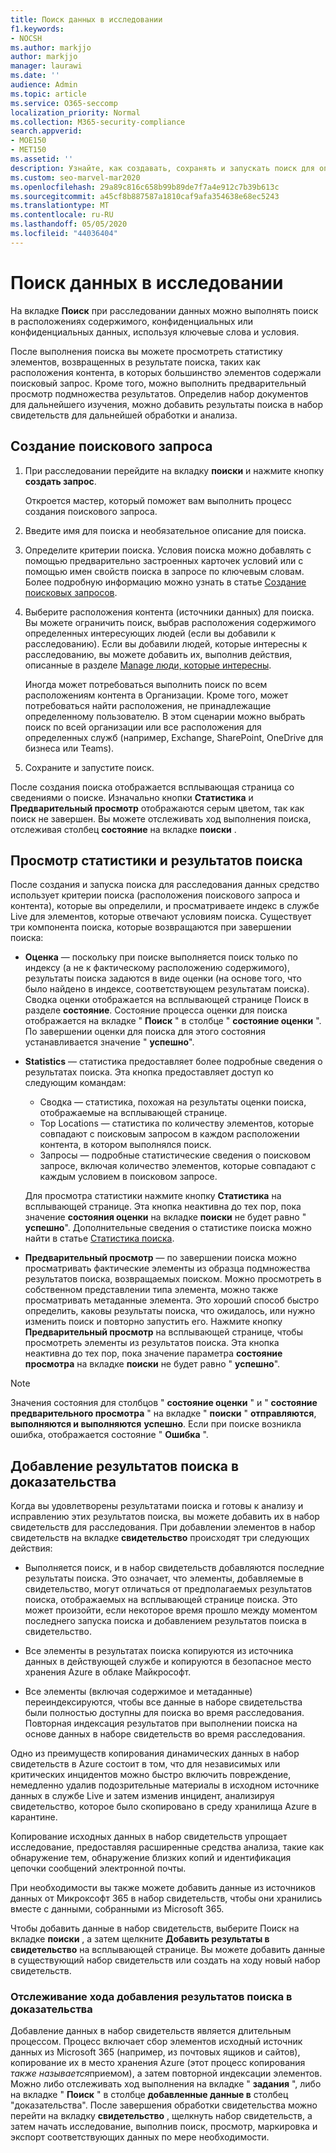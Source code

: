 ```yaml
---
title: Поиск данных в исследовании
f1.keywords:
- NOCSH
ms.author: markjjo
author: markjjo
manager: laurawi
ms.date: ''
audience: Admin
ms.topic: article
ms.service: O365-seccomp
localization_priority: Normal
ms.collection: M365-security-compliance
search.appverid:
- MOE150
- MET150
ms.assetid: ''
description: Узнайте, как создавать, сохранять и запускать поиск для определения данных, относящихся к расследованию, а затем добавлять результаты в свои доказательства.
ms.custom: seo-marvel-mar2020
ms.openlocfilehash: 29a89c816c658b99b89de7f7a4e912c7b39b613c
ms.sourcegitcommit: a45cf8b887587a1810caf9afa354638e68ec5243
ms.translationtype: MT
ms.contentlocale: ru-RU
ms.lasthandoff: 05/05/2020
ms.locfileid: "44036404"
---
```

# <a name="search-for-data-in-an-investigation"></a>Поиск данных в исследовании

На вкладке **Поиск** при расследовании данных можно выполнять поиск в расположениях содержимого, конфиденциальных или конфиденциальных данных, используя ключевые слова и условия. 

После выполнения поиска вы можете просмотреть статистику элементов, возвращенных в результате поиска, таких как расположения контента, в которых большинство элементов содержали поисковый запрос. Кроме того, можно выполнить предварительный просмотр подмножества результатов. Определив набор документов для дальнейшего изучения, можно добавить результаты поиска в набор свидетельств для дальнейшей обработки и анализа.

## <a name="create-a-search"></a>Создание поискового запроса

1. При расследовании перейдите на вкладку **поиски** и нажмите кнопку **создать запрос**. 

    Откроется мастер, который поможет вам выполнить процесс создания поискового запроса.

2. Введите имя для поиска и необязательное описание для поиска.

3. Определите критерии поиска. Условия поиска можно добавлять с помощью предварительно застроенных карточек условий или с помощью имен свойств поиска в запросе по ключевым словам. Более подробную информацию можно узнать в статье [Создание поисковых запросов](build-search-queries.md).

4. Выберите расположения контента (источники данных) для поиска. Вы можете ограничить поиск, выбрав расположения содержимого определенных интересующих людей (если вы добавили к расследованию). Если вы добавили людей, которые интересны к расследованию, вы можете добавить их, выполнив действия, описанные в разделе [Manage люди, которые интересны](manage-people-of-interest.md#add-people-of-interest).
 
   Иногда может потребоваться выполнить поиск по всем расположениям контента в Организации. Кроме того, может потребоваться найти расположения, не принадлежащие определенному пользователю. В этом сценарии можно выбрать поиск по всей организации или все расположения для определенных служб (например, Exchange, SharePoint, OneDrive для бизнеса или Teams).

5. Сохраните и запустите поиск.

После создания поиска отображается всплывающая страница со сведениями о поиске. Изначально кнопки **Статистика** и **Предварительный просмотр** отображаются серым цветом, так как поиск не завершен. Вы можете отслеживать ход выполнения поиска, отслеживая столбец **состояние** на вкладке **поиски** .

## <a name="view-statistics-and-search-results"></a>Просмотр статистики и результатов поиска

После создания и запуска поиска для расследования данных средство использует критерии поиска (расположения поискового запроса и контента), которые вы определили, и просматриваете индекс в службе Live для элементов, которые отвечают условиям поиска. Существует три компонента поиска, которые возвращаются при завершении поиска: 

- **Оценка** — поскольку при поиске выполняется поиск только по индексу (а не к фактическому расположению содержимого), результаты поиска задаются в виде оценки (на основе того, что было найдено в индексе, соответствующем результатам поиска). Сводка оценки отображается на всплывающей странице Поиск в разделе **состояние**. Состояние процесса оценки для поиска отображается на вкладке " **Поиск** " в столбце " **состояние оценки** ". По завершении оценки для поиска для этого состояния устанавливается значение " **успешно**".

- **Statistics** — статистика предоставляет более подробные сведения о результатах поиска. Эта кнопка предоставляет доступ ко следующим командам:

    - Сводка — статистика, похожая на результаты оценки поиска, отображаемые на всплывающей странице.
    - Top Locations — статистика по количеству элементов, которые совпадают с поисковым запросом в каждом расположении контента, в котором выполнялся поиск. 
    - Запросы — подробные статистические сведения о поисковом запросе, включая количество элементов, которые совпадают с каждым условием в поисковом запросе.

    Для просмотра статистики нажмите кнопку **Статистика** на всплывающей странице. Эта кнопка неактивна до тех пор, пока значение **состояния оценки** на вкладке **поиски** не будет равно " **успешно**". Дополнительные сведения о статистике поиска можно найти в статье [Статистика поиска](search-statistics.md).

- **Предварительный просмотр** — по завершении поиска можно просматривать фактические элементы из образца подмножества результатов поиска, возвращаемых поиском. Можно просмотреть в собственном представлении типа элемента, можно также просматривать метаданные элемента. Это хороший способ быстро определить, каковы результаты поиска, что ожидалось, или нужно изменить поиск и повторно запустить его. Нажмите кнопку **Предварительный просмотр** на всплывающей странице, чтобы просмотреть элементы из результатов поиска. Эта кнопка неактивна до тех пор, пока значение параметра **состояние просмотра** на вкладке **поиски** не будет равно " **успешно**".
 
> [!NOTE]
> Значения состояния для столбцов " **состояние оценки** " и " **состояние предварительного просмотра** " на вкладке " **поиски** " **отправляются**, **выполняются и выполняются** **успешно**. Если при поиске возникла ошибка, отображается состояние " **Ошибка** ".

## <a name="add-search-results-to-evidence"></a>Добавление результатов поиска в доказательства

Когда вы удовлетворены результатами поиска и готовы к анализу и исправлению этих результатов поиска, вы можете добавить их в набор свидетельств для расследования. При добавлении элементов в набор свидетельств на вкладке **свидетельство** происходят три следующих действия:

- Выполняется поиск, и в набор свидетельств добавляются последние результаты поиска. Это означает, что элементы, добавляемые в свидетельство, могут отличаться от предполагаемых результатов поиска, отображаемых на всплывающей странице поиска. Это может произойти, если некоторое время прошло между моментом последнего запуска поиска и добавлением результатов поиска в свидетельство.

- Все элементы в результатах поиска копируются из источника данных в действующей службе и копируются в безопасное место хранения Azure в облаке Майкрософт.

- Все элементы (включая содержимое и метаданные) переиндексируются, чтобы все данные в наборе свидетельства были полностью доступны для поиска во время расследования. Повторная индексация результатов при выполнении поиска на основе данных в наборе свидетельств во время расследования.

Одно из преимуществ копирования динамических данных в набор свидетельств в Azure состоит в том, что для независимых или критических инцидентов можно быстро включить повреждение, немедленно удалив подозрительные материалы в исходном источнике данных в службе Live и затем изменив инцидент, анализируя свидетельство, которое было скопировано в среду хранилища Azure в карантине. 

Копирование исходных данных в набор свидетельств упрощает исследование, предоставляя расширенные средства анализа, такие как обнаружение тем, обнаружение близких копий и идентификация цепочки сообщений электронной почты.

При необходимости вы также можете добавить данные из источников данных от Микроксофт 365 в набор свидетельств, чтобы они хранились вместе с данными, собранными из Microsoft 365.

Чтобы добавить данные в набор свидетельств, выберите Поиск на вкладке **поиски** , а затем щелкните **Добавить результаты в свидетельство** на всплывающей странице. Вы можете добавить данные в существующий набор свидетельств или создать на ходу новый набор свидетельств.

### <a name="tracking-the-progress-of-adding-search-results-to-evidence"></a>Отслеживание хода добавления результатов поиска в доказательства

Добавление данных в набор свидетельств является длительным процессом. Процесс включает сбор элементов исходный источник данных из Microsoft 365 (например, из почтовых ящиков и сайтов), копирование их в место хранения Azure (этот процесс копирования *также называется*приемом), а затем повторной индексации элементов. Можно либо отслеживать ход выполнения на вкладке " **задания** ", либо на вкладке " **Поиск** " в столбце **добавленные данные в** столбец "доказательства". После завершения обработки свидетельства можно перейти на вкладку **свидетельство** , щелкнуть набор свидетельств, а затем начать исследование, выполнив поиск, просмотр, маркировка и экспорт соответствующих данных по мере необходимости.
